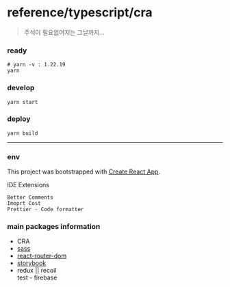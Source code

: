# reference/typescript/cra
> 주석이 필요없어지는 그날까지...  

### ready
```
# yarn -v : 1.22.19
yarn
```
### develop
```
yarn start
```

### deploy
```
yarn build
```

---

### env
This project was bootstrapped with [Create React App](https://github.com/facebook/create-react-app).

IDE Extensions
```
Better Comments
Imoprt Cost
Prettier - Code formatter
```

### main packages information
- CRA  
- [sass](https://www.npmjs.com/package/sass)  
- [react-router-dom](https://www.npmjs.com/package/react-router-dom)  
- [storybook](https://storybook.js.org/)  
- redux || recoil  
  test - firebase